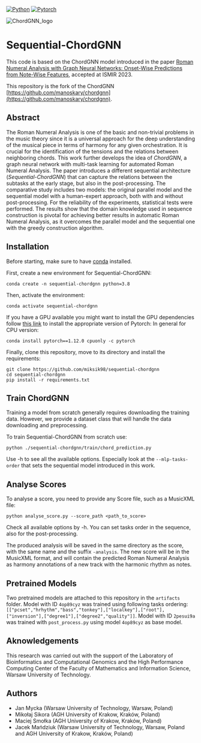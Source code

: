 [![Python](https://img.shields.io/badge/-Python_3.8+-blue?logo=python&logoColor=white)](https://www.python.org/)
[![Pytorch](https://img.shields.io/badge/PyTorch_1.12+-ee4c2c?logo=pytorch&logoColor=white)](https://pytorch.org/get-started/locally/)

![ChordGNN_logo](images/chordgnn_logo.png)

# Sequential-ChordGNN

This code is based on the ChordGNN model introduced in the paper [Roman Numeral Analysis with Graph Neural Networks: Onset-Wise Predictions from Note-Wise Features](https://arxiv.org/abs/2307.03544), accepted at ISMIR 2023.

This repository is the fork of the ChordGNN [https://github.com/manoskary/chordgnn](https://github.com/manoskary/chordgnn).

## Abstract
The Roman Numeral Analysis is one of the basic and non-trivial problems in the music theory since it is a universal approach for the deep understanding of the musical piece in terms of harmony for any given orchestration. It is crucial for the identification of the tensions and the relations between neighboring chords. This work further develops the idea of 
*ChordGNN*, a graph neural network with multi-task learning for automated Roman Numeral Analysis. The paper introduces a different sequential architecture (*Sequential-ChordGNN*) that can capture the relations between the subtasks at the early stage, but also in the post-processing. The comparative study includes two models: the original parallel model and the sequential model with a human-expert approach, both with and without post-processing. For the reliability of the experiments, statistical tests were performed. The results show that the domain knowledge used in sequence construction is pivotal for achieving better results in automatic Roman Numeral Analysis, as it overcomes the parallel model and the sequential one with the greedy construction algorithm. 

## Installation

Before starting, make sure to have [conda](https://docs.conda.io/en/latest/miniconda.html) installed.

First, create a new environment for Sequential-ChordGNN:

```shell
conda create -n sequential-chordgnn python=3.8
```

Then, activate the environment:

```shell
conda activate sequential-chordgnn
```


If you have a GPU available you might want to install the GPU dependencies follow [this link](https://pytorch.org/) to install the appropriate version of Pytorch:
In general for CPU version:
```shell
conda install pytorch==1.12.0 cpuonly -c pytorch
```

Finally, clone this repository, move to its directory and install the requirements:

```shell
git clone https://github.com/miksik98/sequential-chordgnn
cd sequential-chordgnn
pip install -r requirements.txt
```

## Train ChordGNN

Training a model from scratch generally requires downloading the training data. However, we provide a dataset class that will handle the data downloading and preprocessing.

To train Sequential-ChordGNN from scratch use:

```shell
python ./sequential-chordgnn/train/chord_prediction.py
```

Use -h to see all the available options. Especially look at the `--mlp-tasks-order` that sets the sequential model introduced in this work.


## Analyse Scores

To analyse a score, you need to provide any Score file, such as a MusicXML file:

```shell
python analyse_score.py --score_path <path_to_score>
```

Check all available options by -h. You can set tasks order in the sequence, also for the post-processing.

The produced analysis will be saved in the same directory as the score, with the same name and the suffix `-analysis`.
The new score will be in the MusicXML format, and will contain the predicted Roman Numeral Analysis as harmony annotations of a new track with the harmonic rhythm as notes.

## Pretrained Models

Two pretrained models are attached to this repository in the ```artifacts``` folder. Model with ID ```4op89cyz``` was trained using following tasks ordering: ```[["pcset","hrhythm","bass","tonkey"],["localkey"],["root"],["inversion"],["degree1"],["degree2","quality"]]```. 
Model with ID ```2pesui9a``` was trained with ```post_process.py``` using model ```4op89cyz``` as base model.

## Aknowledgements

This research was carried out with the support of the Laboratory of Bioinformatics and Computational Genomics and the High Performance Computing Center of the Faculty of Mathematics and Information Science, Warsaw University of Technology.


## Authors

- Jan Mycka (Warsaw University of Technology, Warsaw, Poland)
- Mikołaj Sikora (AGH University of Krakow, Kraków, Poland)
- Maciej Smołka (AGH University of Krakow, Kraków, Poland)
- Jacek Mańdziuk (Warsaw University of Technology, Warsaw, Poland and AGH University of Krakow, Kraków, Poland)
